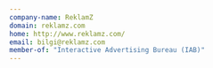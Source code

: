 ```yaml
---
company-name: ReklamZ
domain: reklamz.com
home: http://www.reklamz.com/
email: bilgi@reklamz.com
member-of: "Interactive Advertising Bureau (IAB)"
---
```





